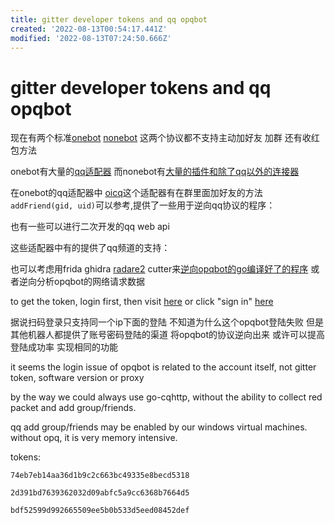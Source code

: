```yaml
---
title: gitter developer tokens and qq opqbot
created: '2022-08-13T00:54:17.441Z'
modified: '2022-08-13T07:24:50.666Z'
---
```


# gitter developer tokens and qq opqbot

现在有两个标准[onebot]() [nonebot](https://nb2.baka.icu/)
 这两个协议都不支持主动加好友 加群 还有收红包方法

onebot有大量的[qq适配器]() 而nonebot有[大量的插件和除了qq以外的连接器](https://nb2.baka.icu/store)

在onebot的qq适配器中 [oicq]()这个适配器有在群里面加好友的方法`addFriend(gid, uid)`可以参考,提供了一些用于逆向qq协议的程序：

也有一些可以进行二次开发的qq web api

这些适配器中有的提供了qq频道的支持：

也可以考虑用frida ghidra [radare2](https://rada.re/n/radare2.html) cutter来[逆向opqbot的go编译好了的程序](https://cn.bing.com/search?q=reverse+go+binary&form=CHRDEF&sp=-1&pq=reverse+go+binary&sc=0-17&qs=n&sk=&cvid=3A1FCCCF9C2F495DB516CB656D281DCA&ghsh=0&ghacc=0&ghpl=) 或者逆向分析opqbot的网络请求数据

to get the token, login first, then visit [here](https://developer.gitter.im/apps) or click "sign in" [here](https://developer.gitter.im/)

据说扫码登录只支持同一个ip下面的登陆 不知道为什么这个opqbot登陆失败 但是其他机器人都提供了账号密码登陆的渠道 将opqbot的协议逆向出来 或许可以提高登陆成功率 实现相同的功能

it seems the login issue of opqbot is related to the account itself, not gitter token, software version or proxy

by the way we could always use go-cqhttp, without the ability to collect red packet and add group/friends.

qq add group/friends may be enabled by our windows virtual machines. without opq, it is very memory intensive.

tokens:
```
74eb7eb14aa36d1b9c2c663bc49335e8becd5318
```
```
2d391bd7639362032d09abfc5a9cc6368b7664d5
```
```
bdf52599d992665509ee5b0b533d5eed08452def
```
